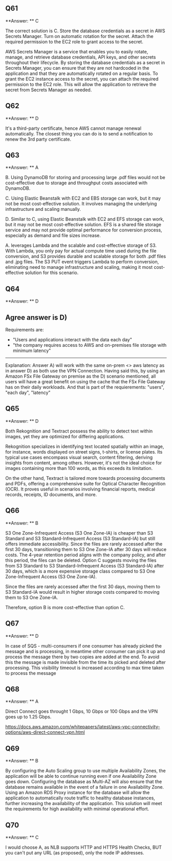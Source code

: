 ## Q61
**Answer: ** C

The correct solution is C. Store the database credentials as a secret in AWS Secrets Manager. Turn on automatic rotation for the secret. Attach the required permission to the EC2 role to grant access to the secret.

AWS Secrets Manager is a service that enables you to easily rotate, manage, and retrieve database credentials, API keys, and other secrets throughout their lifecycle. By storing the database credentials as a secret in Secrets Manager, you can ensure that they are not hardcoded in the application and that they are automatically rotated on a regular basis. To grant the EC2 instance access to the secret, you can attach the required permission to the EC2 role. This will allow the application to retrieve the secret from Secrets Manager as needed.

## Q62
**Answer: ** D

It's a third-party certificate, hence AWS cannot manage renewal automatically. The closest thing you can do is to send a notification to renew the 3rd party certificate.

## Q63
**Answer: ** A

B. Using DynamoDB for storing and processing large .pdf files would not be cost-effective due to storage and throughput costs associated with DynamoDB.

C. Using Elastic Beanstalk with EC2 and EBS storage can work, but it may not be most cost-effective solution. It involves managing the underlying infrastructure and scaling manually.

D. Similar to C, using Elastic Beanstalk with EC2 and EFS storage can work, but it may not be most cost-effective solution. EFS is a shared file storage service and may not provide optimal performance for conversion process, especially as demand and file sizes increase.

A. leverages Lambda and the scalable and cost-effective storage of S3. With Lambda, you only pay for actual compute time used during the file conversion, and S3 provides durable and scalable storage for both .pdf files and .jpg files. The S3 PUT event triggers Lambda to perform conversion, eliminating need to manage infrastructure and scaling, making it most cost-effective solution for this scenario.

## Q64
**Answer: ** D

Agree answer is D)
---
Requirements are:
- "Users and applications interact with the data each day"
- "the company requires access to AWS and on-premises file storage with minimum latency"
---
Explanation: Answer A) will work with the same on-prem <> aws latency as in answer D) as both use the VPN Connection. Having said this, by using an Amazon FSx File Gateway on premise as the D) scenario mentioned, all users will have a great benefit on using the cache that the FSx File Gateway has on their daily workloads. And that is part of the requierements: "users", "each day", "latency"

## Q65
**Answer: ** D

Both Rekognition and Textract possess the ability to detect text within images, yet they are optimized for differing applications.

Rekognition specializes in identifying text located spatially within an image, for instance, words displayed on street signs, t-shirts, or license plates. Its typical use cases encompass visual search, content filtering, deriving insights from content, among others. However, it's not the ideal choice for images containing more than 100 words, as this exceeds its limitation.

On the other hand, Textract is tailored more towards processing documents and PDFs, offering a comprehensive suite for Optical Character Recognition (OCR). It proves useful in scenarios involving financial reports, medical records, receipts, ID documents, and more.

## Q66
**Answer: ** B

S3 One Zone-Infrequent Access (S3 One Zone-IA) is cheaper than S3 Standard and S3 Standard-Infrequent Access (S3 Standard-IA) but still offers immediate accessibility.
Since the files are rarely accessed after the first 30 days, transitioning them to S3 One Zone-IA after 30 days will reduce costs.
The 4-year retention period aligns with the company policy, and after this period, the files can be deleted.
Option C suggests moving the files from S3 Standard to S3 Standard-Infrequent Access (S3 Standard-IA) after 30 days, which is a more expensive storage class compared to S3 One Zone-Infrequent Access (S3 One Zone-IA).

Since the files are rarely accessed after the first 30 days, moving them to S3 Standard-IA would result in higher storage costs compared to moving them to S3 One Zone-IA.

Therefore, option B is more cost-effective than option C.

## Q67
**Answer: ** D

In case of SQS - multi-consumers if one consumer has already picked the message and is processing, in meantime other consumer can pick it up and process the message there by two copies are added at the end. To avoid this the message is made invisible from the time its picked and deleted after processing. This visibility timeout is increased according to max time taken to process the message

## Q68
**Answer: ** A

Direct Connect goes throught 1 Gbps, 10 Gbps or 100 Gbps and the VPN goes up to 1.25 Gbps.

https://docs.aws.amazon.com/whitepapers/latest/aws-vpc-connectivity-options/aws-direct-connect-vpn.html

## Q69
**Answer: ** B

By configuring the Auto Scaling group to use multiple Availability Zones, the application will be able to continue running even if one Availability Zone goes down. Configuring the database as Multi-AZ will also ensure that the database remains available in the event of a failure in one Availability Zone. Using an Amazon RDS Proxy instance for the database will allow the application to automatically route traffic to healthy database instances, further increasing the availability of the application. This solution will meet the requirements for high availability with minimal operational effort.

## Q70
**Answer: ** C

I would choose A, as NLB supports HTTP and HTTPS Health Checks, BUT you can't put any URL (as proposed), only the node IP addresses.